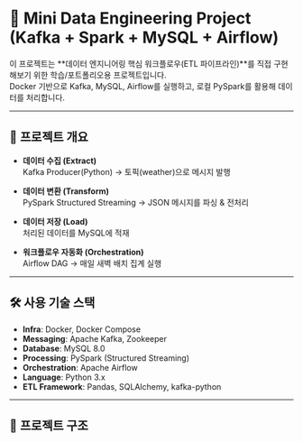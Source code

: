 # 🚀 Mini Data Engineering Project (Kafka + Spark + MySQL + Airflow)

이 프로젝트는 **데이터 엔지니어링 핵심 워크플로우(ETL 파이프라인)**를 직접 구현해보기 위한 학습/포트폴리오용 프로젝트입니다.  
Docker 기반으로 Kafka, MySQL, Airflow를 실행하고, 로컬 PySpark를 활용해 데이터를 처리합니다.

---

## 📂 프로젝트 개요

- **데이터 수집 (Extract)**  
  Kafka Producer(Python) → 토픽(weather)으로 메시지 발행  

- **데이터 변환 (Transform)**  
  PySpark Structured Streaming → JSON 메시지를 파싱 & 전처리  

- **데이터 저장 (Load)**  
  처리된 데이터를 MySQL에 적재  

- **워크플로우 자동화 (Orchestration)**  
  Airflow DAG → 매일 새벽 배치 집계 실행  

---

## 🛠 사용 기술 스택

- **Infra**: Docker, Docker Compose  
- **Messaging**: Apache Kafka, Zookeeper  
- **Database**: MySQL 8.0  
- **Processing**: PySpark (Structured Streaming)  
- **Orchestration**: Apache Airflow  
- **Language**: Python 3.x  
- **ETL Framework**: Pandas, SQLAlchemy, kafka-python  

---

## 📂 프로젝트 구조



